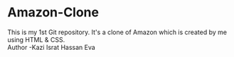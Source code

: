 # Amazon-Clone
This is my 1st Git repository. It's a clone of Amazon which is created by me using HTML &amp; CSS.
<br>
Author -Kazi Israt Hassan Eva

